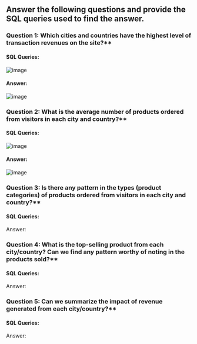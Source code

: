## Answer the following questions and provide the SQL queries used to find the answer.

    
### Question 1: Which cities and countries have the highest level of transaction revenues on the site?**


#### SQL Queries:

![image](https://github.com/Nathan-13/SQL-Project/assets/28906249/3c33a705-fcd4-4f81-9161-996a01aacc57)


#### Answer:

![image](https://github.com/Nathan-13/SQL-Project/assets/28906249/2a96cae2-aa77-4f2f-9a74-9768c7dd5ad4)




### Question 2: What is the average number of products ordered from visitors in each city and country?**


#### SQL Queries:

![image](https://github.com/Nathan-13/SQL-Project/assets/28906249/2847c739-686f-4b89-8874-32cf56dc6fff)


#### Answer:

![image](https://github.com/Nathan-13/SQL-Project/assets/28906249/6314a9c6-06e6-43b5-aa87-317c9a29e0f7)


### Question 3: Is there any pattern in the types (product categories) of products ordered from visitors in each city and country?**


#### SQL Queries:



Answer:





### Question 4: What is the top-selling product from each city/country? Can we find any pattern worthy of noting in the products sold?**


#### SQL Queries:



Answer:





### Question 5: Can we summarize the impact of revenue generated from each city/country?**

#### SQL Queries:



Answer:







